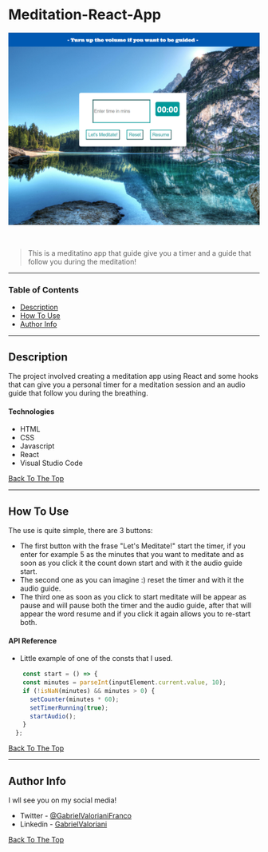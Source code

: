 # Meditation-React-App


![Project Image](./src/components/images/Preview.PNG)

</br>


> This is a meditatino app that guide give you a timer and a guide that follow you during the meditation!
---

### Table of Contents

- [Description](#description)
- [How To Use](#how-to-use)
- [Author Info](#author-info)

---

## Description

The project involved creating a meditation app using React and some hooks that can give you a personal timer for a meditation session and an audio guide that follow you during the breathing. 

#### Technologies

- HTML  
- CSS
- Javascript
- React
- Visual Studio Code


[Back To The Top](#Meditation-React-App)

---

## How To Use

The use is quite simple, there are 3 buttons: 
- The first button with the frase "Let's Meditate!" start the timer, if you enter for example 5 as the minutes that you want to meditate and as soon as you click it the count down start and with it the audio guide start. 
- The second one as you can imagine :) reset the timer and with it the audio guide. 
- The third one as soon as you click to start meditate will be appear as pause and will pause both the timer and the audio guide, after that will appear the word resume and if you click it again allows you to re-start both.


#### API Reference
- Little example of one of the consts that I used.

```javascript
    const start = () => {
    const minutes = parseInt(inputElement.current.value, 10);
    if (!isNaN(minutes) && minutes > 0) {
      setCounter(minutes * 60);
      setTimerRunning(true);
      startAudio();
    }
  };
```
[Back To The Top](#Meditation-React-App)

---


## Author Info
I wll see you on my social media!

- Twitter - [@GabrielValorianiFranco](https://twitter.com/GabrielValoria)
- Linkedin - [GabrielValoriani](https://www.linkedin.com/in/gabriel-valoriani-franco-9971a3291/)

[Back To The Top](#Meditation-React-App)